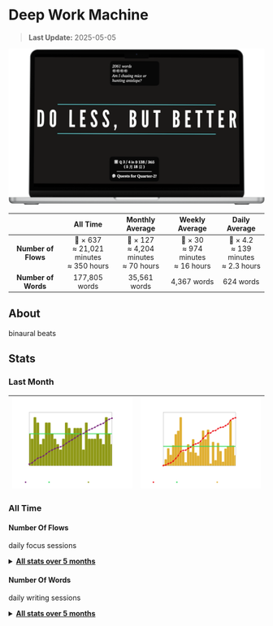 # Deep Work Machine

> **Last Update:** 2025-05-05  

<p align="center">
<a href="">
<kbd>
<img src="mockup.png" width="650" title=""/>
</kbd>
</a>
</p>

<div align="center">

|         | All Time | Monthly Average | Weekly Average | Daily Average |
| :---: | :---: | :---: | :---: | :---: |
| **Number of Flows** | 🍅 × 637<br>≈ 21,021 minutes<br>≈ 350 hours | 🍅 × 127<br>≈ 4,204 minutes<br>≈ 70 hours | 🍅 × 30<br>≈ 974 minutes<br>≈ 16 hours | 🍅 × 4.2<br>≈ 139 minutes<br>≈ 2.3 hours |
| **Number of Words** | 177,805 words | 35,561 words | 4,367 words | 624 words |

</div>

## About

binaural beats

## Stats

### Last Month

| ![](Number%20of%20Flows/2025/04-April/number-of-flows_2025-04.png) | ![](Number%20of%20Words/2025/04-April/number-of-words_2025-04.png) |
| :-: | :-: |

### All Time

#### Number Of Flows

daily focus sessions

<details>

<summary>
   <strong>
	  <a href="Number of Flows">All stats over 5 months</a>
   </strong>
</summary>

* <details>
	<summary>
	  <strong>
		<a href="Number%20of%20Flows/2025">2025</a>
	  </strong>
	</summary>

	* <details>
	   <summary>
	   <a href="Number%20of%20Flows/2025/04-April">04-April</a>
	   </summary>
	   <a href="Number%20of%20Flows/2025/04-April/number-of-flows_2025-04.png">
	   <kbd>
	   <img src="Number%20of%20Flows/2025/04-April/number-of-flows_2025-04.png" width="400" title="🖱️ Click me to view an interactive chart!"/>
	   </kbd>
	   </a>
	   </details>

	* <details>
	   <summary>
	   <a href="Number%20of%20Flows/2025/02-February">02-February</a>
	   </summary>
	   <a href="Number%20of%20Flows/2025/02-February/number-of-flows_2025-02.png">
	   <kbd>
	   <img src="Number%20of%20Flows/2025/02-February/number-of-flows_2025-02.png" width="400" title="🖱️ Click me to view an interactive chart!"/>
	   </kbd>
	   </a>
	   </details>

	* <details>
	   <summary>
	   <a href="Number%20of%20Flows/2025/03-March">03-March</a>
	   </summary>
	   <a href="Number%20of%20Flows/2025/03-March/number-of-flows_2025-03.png">
	   <kbd>
	   <img src="Number%20of%20Flows/2025/03-March/number-of-flows_2025-03.png" width="400" title="🖱️ Click me to view an interactive chart!"/>
	   </kbd>
	   </a>
	   </details>

	* <details>
	   <summary>
	   <a href="Number%20of%20Flows/2025/01-January">01-January</a>
	   </summary>
	   <a href="Number%20of%20Flows/2025/01-January/number-of-flows_2025-01.png">
	   <kbd>
	   <img src="Number%20of%20Flows/2025/01-January/number-of-flows_2025-01.png" width="400" title="🖱️ Click me to view an interactive chart!"/>
	   </kbd>
	   </a>
	   </details>
  </details>

* <details>
	<summary>
	  <strong>
		<a href="Number%20of%20Flows/2024">2024</a>
	  </strong>
	</summary>

	* <details>
	   <summary>
	   <a href="Number%20of%20Flows/2024/12-December">12-December</a>
	   </summary>
	   <a href="Number%20of%20Flows/2024/12-December/number-of-flows_2024-12.png">
	   <kbd>
	   <img src="Number%20of%20Flows/2024/12-December/number-of-flows_2024-12.png" width="400" title="🖱️ Click me to view an interactive chart!"/>
	   </kbd>
	   </a>
	   </details>

  </details>

</details>

#### Number Of Words

daily writing sessions

<details>

<summary>
   <strong>
	  <a href="Number of Words">All stats over 5 months</a>
   </strong>
</summary>

* <details>
	<summary>
	  <strong>
		<a href="Number%20of%20Words/2025">2025</a>
	  </strong>
	</summary>

	* <details>
	   <summary>
	   <a href="Number%20of%20Words/2025/04-April">04-April</a>
	   </summary>
	   <a href="Number%20of%20Words/2025/04-April/number-of-words_2025-04.png">
	   <kbd>
	   <img src="Number%20of%20Words/2025/04-April/number-of-words_2025-04.png" width="400" title="🖱️ Click me to view an interactive chart!"/>
	   </kbd>
	   </a>
	   </details>

	* <details>
	   <summary>
	   <a href="Number%20of%20Words/2025/02-February">02-February</a>
	   </summary>
	   <a href="Number%20of%20Words/2025/02-February/number-of-words_2025-02.png">
	   <kbd>
	   <img src="Number%20of%20Words/2025/02-February/number-of-words_2025-02.png" width="400" title="🖱️ Click me to view an interactive chart!"/>
	   </kbd>
	   </a>
	   </details>

	* <details>
	   <summary>
	   <a href="Number%20of%20Words/2025/03-March">03-March</a>
	   </summary>
	   <a href="Number%20of%20Words/2025/03-March/number-of-words_2025-03.png">
	   <kbd>
	   <img src="Number%20of%20Words/2025/03-March/number-of-words_2025-03.png" width="400" title="🖱️ Click me to view an interactive chart!"/>
	   </kbd>
	   </a>
	   </details>

	* <details>
	   <summary>
	   <a href="Number%20of%20Words/2025/01-January">01-January</a>
	   </summary>
	   <a href="Number%20of%20Words/2025/01-January/number-of-words_2025-01.png">
	   <kbd>
	   <img src="Number%20of%20Words/2025/01-January/number-of-words_2025-01.png" width="400" title="🖱️ Click me to view an interactive chart!"/>
	   </kbd>
	   </a>
	   </details>
  </details>

* <details>
	<summary>
	  <strong>
		<a href="Number%20of%20Words/2024">2024</a>
	  </strong>
	</summary>

	* <details>
	   <summary>
	   <a href="Number%20of%20Words/2024/12-December">12-December</a>
	   </summary>
	   <a href="Number%20of%20Words/2024/12-December/number-of-words_2024-12.png">
	   <kbd>
	   <img src="Number%20of%20Words/2024/12-December/number-of-words_2024-12.png" width="400" title="🖱️ Click me to view an interactive chart!"/>
	   </kbd>
	   </a>
	   </details>

  </details>

</details>
